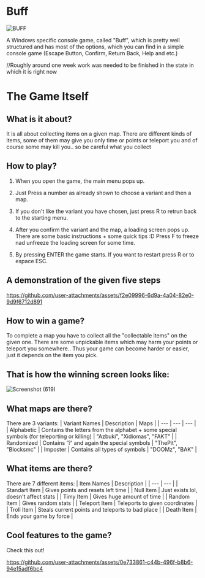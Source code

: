 # Buff

![BUFF](https://github.com/user-attachments/assets/142ff15f-e922-4272-bbb9-80bbc70d3833)

A Windows specific console game, called "Buff", which is pretty well structured and has most of the options, which you can find in a simple console game (Escape Button, Confirm, Return Back, Help and etc.)

//Roughly around one week work was needed to be finished in the state in which it is right now

# The Game Itself

What is it about?
-

It is all about collecting items on a given map. There are different kinds of items, some of them may give you only time or points or teleport you and of course some may kill you.. so be careful what you collect

How to play?
-

1. When you open the game, the main menu pops up. 

2. Just Press a number as already shown to choose a variant and then a map.

3. If you don't like the variant you have chosen, just press R to retrun back to the starting menu.

4. After you confirm the variant and the map, a loading screen pops up. There are some basic instructions + some quick tips :D
Press F to freeze nad unfreeze the loading screen for some time.

5. By pressing ENTER the game starts. If you want to restart press R or to espace ESC.

A demonstration of the given five steps 
-

https://github.com/user-attachments/assets/f2e09996-6d9a-4a04-82e0-9d9f6712d891

How to win a game?
-

To complete a map you have to collect all the "collectable items" on the given one. There are some unpickable items which may harm your points or teleport you somewhere.. Thus your game can become harder or easier, just it depends on the item you pick.

That is how the winning screen looks like:
-

![Screenshot (619)](https://github.com/user-attachments/assets/ad952cc3-a6a8-48b3-a1e3-b9590663b6bc)

What maps are there?
-

There are 3 variants:
| Variant Names | Description | Maps |
| --- | --- | --- |
| Alphabetic | Contains the letters from the alphabet + some special symbols (for teleporting or killing) | "Azbuki", "Xidiomas", "FAKT" |
| Randomized | Contains '?' and again the special symbols | "ThePit", "Blocksmc" |
| Imposter | Contains all types of symbols | "DOOMz", "BAK" |

What items are there?
-

There are 7 different items:
| Item Names | Description |
| --- | --- |
| Standart Item | Gives points and resets left time |
| Null Item | Just exists lol, doesn't affect stats |
| Timy Item | Gives huge amount of time |
| Random Item | Gives random stats |
| Teleport Item | Teleports to given coordinates |
| Troll Item | Steals current points and teleports to bad place |
| Death Item | Ends your game by force |

Cool features to the game?
-

Check this out!

https://github.com/user-attachments/assets/0e733861-c44b-496f-b8b6-94e15adf6bc4


